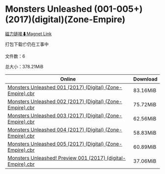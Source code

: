 # Monsters Unleashed (001-005+)(2017)(digital)(Zone-Empire)

[磁力链接⬇Magnet Link](magnet:?xt=urn:btih:6929d1325a069e3935733cd63e4f93bf304451d9&dn=Monsters%20Unleashed%20%28001-005%2B%29%282017%29%28digital%29%28Zone-Empire%29)

打包下载📦仍在工事中

文件数：6

总大小：378.21MiB

Online | Download
--- | ---
[Monsters Unleashed 001 (2017) (Digital) (Zone-Empire).cbr](https://github.com/alicewish/markdown/blob/master/comic/Monsters-Unleashed-001-2017-Digital-Zone-Empire-cbr.md) | 83.16MiB
[Monsters Unleashed 002 (2017) (Digital) (Zone-Empire).cbr](https://github.com/alicewish/markdown/blob/master/comic/Monsters-Unleashed-002-2017-Digital-Zone-Empire-cbr.md) | 75.72MiB
[Monsters Unleashed 003 (2017) (Digital) (Zone-Empire).cbr](https://github.com/alicewish/markdown/blob/master/comic/Monsters-Unleashed-003-2017-Digital-Zone-Empire-cbr.md) | 62.56MiB
[Monsters Unleashed 004 (2017) (Digital) (Zone-Empire).cbr](https://github.com/alicewish/markdown/blob/master/comic/Monsters-Unleashed-004-2017-Digital-Zone-Empire-cbr.md) | 58.83MiB
[Monsters Unleashed 005 (2017) (Digital) (Zone-Empire).cbr](https://github.com/alicewish/markdown/blob/master/comic/Monsters-Unleashed-005-2017-Digital-Zone-Empire-cbr.md) | 60.89MiB
[Monsters Unleashed! Preview 001 (2017) (digital-Empire).cbr](https://github.com/alicewish/markdown/blob/master/comic/Monsters-Unleashed-Preview-001-2017-digital-Empire-cbr.md) | 37.06MiB